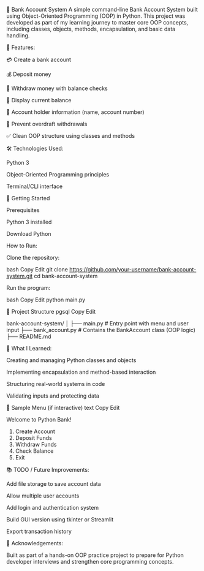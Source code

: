 🏦 Bank Account System
A simple command-line Bank Account System built using Object-Oriented Programming (OOP) in Python.
This project was developed as part of my learning journey to master core OOP concepts, including classes, objects, methods, encapsulation, and basic data handling.

📌 Features:

💳 Create a bank account

💰 Deposit money

🧾 Withdraw money with balance checks

🏦 Display current balance

👤 Account holder information (name, account number)

🚫 Prevent overdraft withdrawals

✅ Clean OOP structure using classes and methods

🛠 Technologies Used:

Python 3

Object-Oriented Programming principles

Terminal/CLI interface

🚀 Getting Started

Prerequisites

Python 3 installed

Download Python

How to Run:

Clone the repository:

bash
Copy
Edit
git clone https://github.com/your-username/bank-account-system.git
cd bank-account-system

Run the program:

bash
Copy
Edit
python main.py


📁 Project Structure
pgsql
Copy
Edit


bank-account-system/
│
├── main.py             # Entry point with menu and user input
├── bank_account.py     # Contains the BankAccount class (OOP logic)
├── README.md


🧠 What I Learned:

Creating and managing Python classes and objects

Implementing encapsulation and method-based interaction

Structuring real-world systems in code

Validating inputs and protecting data


🔧 Sample Menu (if interactive)
text
Copy
Edit

Welcome to Python Bank!

1. Create Account
2. Deposit Funds
3. Withdraw Funds
4. Check Balance
5. Exit


📚 TODO / Future Improvements:

 Add file storage to save account data

 Allow multiple user accounts

 Add login and authentication system

 Build GUI version using tkinter or Streamlit

 Export transaction history

🙌 Acknowledgements:

Built as part of a hands-on OOP practice project to prepare for Python developer interviews and strengthen core programming concepts.
